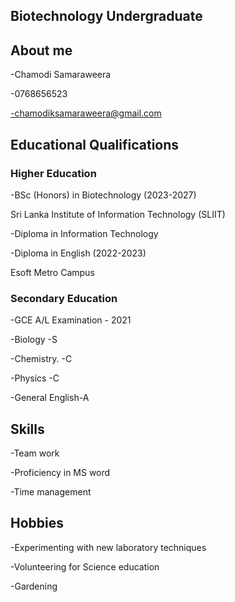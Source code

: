 ## Biotechnology Undergraduate

## About me

-Chamodi Samaraweera

-0768656523

-chamodiksamaraweera@gmail.com

## Educational Qualifications

### Higher Education

-BSc (Honors) in Biotechnology (2023-2027)

Sri Lanka Institute of Information Technology (SLIIT)
 
-Diploma in Information Technology

-Diploma in English (2022-2023)

 Esoft Metro Campus 
 
### Secondary Education

 -GCE A/L Examination - 2021
 
   -Biology -S
   
   -Chemistry. -C
   
   -Physics -C
   
   -General English-A

## Skills
 -Team work
 
 -Proficiency in MS word
 
 -Time management
 
## Hobbies
-Experimenting with new laboratory techniques

-Volunteering for Science education

-Gardening

 
